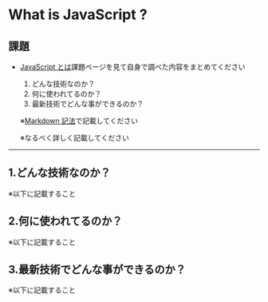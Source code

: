 # What is JavaScript ?

## 課題

- [JavaScript とは](https://www.notion.so/arpeggio-inc/JavaScript-64ff3384ef6c46bc88e7a49d2f9c08d8)課題ページを見て自身で調べた内容をまとめてください

  1. どんな技術なのか？
  2. 何に使われてるのか？
  3. 最新技術でどんな事ができるのか？

  ※[Markdown 記法](https://qiita.com/tbpgr/items/989c6badefff69377da7)で記載してください

  ※なるべく詳しく記載してください

---

## 1.どんな技術なのか？

※以下に記載すること

## 2.何に使われてるのか？

※以下に記載すること

## 3.最新技術でどんな事ができるのか？

※以下に記載すること
